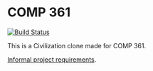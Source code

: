 # COMP 361

[![Build Status](https://travis-ci.org/phamdaniel/comp361.svg?branch=master)](https://travis-ci.org/phamdaniel/comp361)

This is a Civilization clone made for COMP 361.

[Informal project requirements](http://www.cs.mcgill.ca/~joerg/SEL/COMP-361_Handouts_files/COMP-361_medieval_warfare.pdf).
